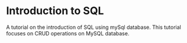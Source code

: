 # Introduction to SQL

A tutorial on the introduction of SQL using mySql database. This tutorial focuses on CRUD operations on MySQL database.
